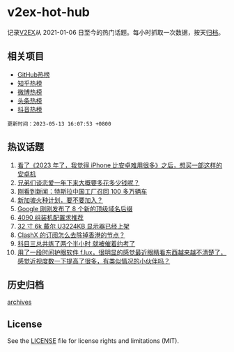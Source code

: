 # v2ex-hot-hub

 记录[V2EX](https://www.v2ex.com/)从 2021-01-06 日至今的热门话题。每小时抓取一次数据，按天[归档](archives)。
 
 ## 相关项目

- [GitHub热榜](https://github.com/lonnyzhang423/github-hot-hub)
- [知乎热榜](https://github.com/lonnyzhang423/zhihu-hot-hub)
- [微博热榜](https://github.com/lonnyzhang423/weibo-hot-hub)
- [头条热榜](https://github.com/lonnyzhang423/toutiao-hot-hub)
- [抖音热榜](https://github.com/lonnyzhang423/douyin-hot-hub)


 `更新时间：2023-05-13 16:07:53 +0800`

## 热议话题

1. [看了《2023 年了，我觉得 iPhone 比安卓难用很多》之后，想买一部这样的安卓机](https://www.v2ex.com/t/939562)
1. [兄弟们谈恋爱一年下来大概要多花多少钱呢？](https://www.v2ex.com/t/939678)
1. [刚看到新闻：特斯拉中国工厂召回 100 多万辆车](https://www.v2ex.com/t/939548)
1. [新加坡火种计划，要不要加入？](https://www.v2ex.com/t/939666)
1. [Google 刚刚发布了 8 个新的顶级域名后缀](https://www.v2ex.com/t/939672)
1. [4090 组装机配置求推荐](https://www.v2ex.com/t/939695)
1. [32 寸 6k 戴尔 U3224KB 显示器已经上架](https://www.v2ex.com/t/939654)
1. [ClashX 的订阅怎么去除掉香港的节点？](https://www.v2ex.com/t/939685)
1. [科目三总共练了两个半小时 就被催着约考了](https://www.v2ex.com/t/939702)
1. [用了一段时间护眼软件 f.lux，很明显的感觉最近眼睛看东西越来越不清楚了，感觉近视度数一下提高了很多，有类似情况的小伙伴吗？](https://www.v2ex.com/t/939543)

## 历史归档

[archives](archives)

## License

See the [LICENSE](LICENSE) file for license rights and limitations (MIT).
